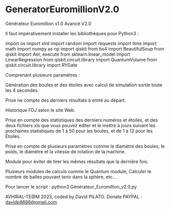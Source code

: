 # GeneratorEuromillionV2.0
Générateur Euromillion v1.0 Avancé V2.0

Il faut impérativement installer les bibliothèques pour Python3 :

import os
import xlrd
import random
import requests
import time
import math
import numpy as np
import qiskit
from bs4 import BeautifulSoup
from qiskit import Aer, execute
from sklearn.linear_model import LinearRegression
from qiskit.circuit.library import QuantumVolume
from qiskit.circuit.library import RYGate

Comprenant plusieurs paramètres :

Génération des boules et des étoiles avec calcul de simulation sortie toute les 4 secondes.

Prise ne compte des derniers résultats à entré au départ.

Historique FDJ selon le site Web.

Prise en compte des statistiques des derniers numéros et étoiles, et des deux fichiers xls que vous pouvez éditer et le mettre à jours suivant les prochaines statistiques de 1 à 50 pour les boules, et de 1 à 12 pour les Étoiles.

Prise en compte de plusieurs paramètres comme le diamètre des boules, le poids, le diamètre et la vitesse de rotation de la machine.

Module pour éviter de tirer les mêmes résultats que la dernière fois.

Plusieurs modules de calculs comme le Quantum module, Calculer le nombre de balles pouvant tenir dans la sphère, etc...

Pour lancer le script : python3 Générateur_Euromillion_v2.0.py

AVHIRAL-TE@M 2023, coded by David PILATO. Donate PAYPAL : davidp8686@gmail.com
